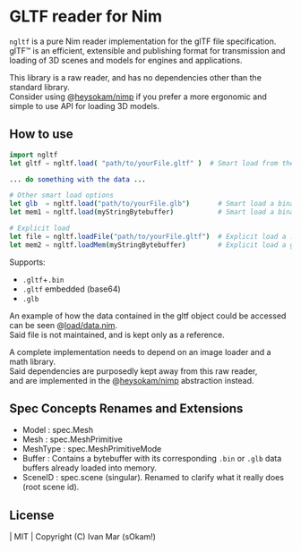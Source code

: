 # GLTF reader for Nim
`ngltf` is a pure Nim reader implementation for the glTF file specification.  
glTF™ is an efficient, extensible and publishing format for transmission and loading of 3D scenes and models for engines and applications.  

This library is a raw reader, and has no dependencies other than the standard library.  
Consider using @[heysokam/nimp](https://github.com/heysokam/nimp) if you prefer a more ergonomic and simple to use API for loading 3D models.  

## How to use
```nim
import ngltf
let gltf = ngltf.load( "path/to/yourFile.gltf" )  # Smart load from the given path

... do something with the data ...
```
```nim
# Other smart load options
let glb  = ngltf.load("path/to/yourFile.glb")       # Smart load a binary gltf
let mem1 = ngltf.load(myStringBytebuffer)           # Smart load a binary from memory

# Explicit load
let file = ngltf.loadFile("path/to/yourFile.gltf")  # Explicit load a .gltf from a file
let mem2 = ngltf.loadMem(myStringBytebuffer)        # Explicit load a glb binary from memory
```
Supports:
- `.gltf`+`.bin`
- `.gltf` embedded (base64)
- `.glb`

An example of how the data contained in the gltf object could be accessed can be seen @[load/data.nim](src/ngltf/load/data).  
Said file is not maintained, and is kept only as a reference.  

A complete implementation needs to depend on an image loader and a math library.  
Said dependencies are purposedly kept away from this raw reader,  
and are implemented in the @[heysokam/nimp](https://github.com/heysokam/nimp) abstraction instead.  

## Spec Concepts Renames and Extensions
- Model    : spec.Mesh
- Mesh     : spec.MeshPrimitive
- MeshType : spec.MeshPrimitiveMode
- Buffer   : Contains a bytebuffer with its corresponding `.bin` or `.glb` data buffers already loaded into memory.
- SceneID  : spec.scene (singular). Renamed to clarify what it really does (root scene id).

## License
| MIT | Copyright (C) Ivan Mar (sOkam!)  
